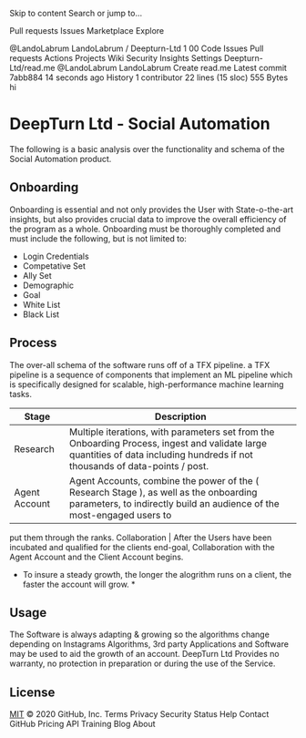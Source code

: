 Skip to content
Search or jump to…

Pull requests
Issues
Marketplace
Explore
 
@LandoLabrum 
LandoLabrum
/
Deepturn-Ltd
1
00
Code
Issues
Pull requests
Actions
Projects
Wiki
Security
Insights
Settings
Deepturn-Ltd/read.me
@LandoLabrum
LandoLabrum Create read.me
Latest commit 7abb884 14 seconds ago
 History
 1 contributor
22 lines (15 sloc)  555 Bytes
 <btn>hi</btn>
# DeepTurn Ltd - Social Automation

The following is a basic analysis over the functionality and schema of the Social Automation product.

## Onboarding

Onboarding is essential and not only provides the User with State-o-the-art insights, but also provides crucial data to improve the overall efficiency of the program as a whole.
Onboarding must be thoroughly completed and must include the following, but is not limited to:
* Login Credentials
* Competative Set
* Ally Set
* Demographic
* Goal
* White List
* Black List

## Process
The over-all schema of the software runs off of a TFX pipeline. a TFX pipeline is a sequence of components that implement an ML pipeline which is specifically designed for scalable, high-performance machine learning tasks.

Stage  | Description
------------- | -------------
Research  | Multiple iterations, with parameters set from the Onboarding Process, ingest and validate large quantities of data including hundreds if not thousands of data-points / post.
Agent Account  | Agent Accounts, combine the power of the ( Research Stage ), as well as the onboarding parameters, to indirectly build an audience of the most-engaged users to 
put them through the ranks.
Collaboration  | After the Users have been incubated and qualified for the clients end-goal, Collaboration with the Agent Account and the Client Account begins. 


* To insure a steady growth, the longer the alogrithm runs on a client, the faster the account will grow. *

## Usage
The Software is always adapting & growing so the algorithms change depending on Instagrams Algorithms, 3rd party Applications and Software may be used to aid the growth of an account. DeepTurn Ltd Provides no warranty, no protection in preparation or during the use of the Service. 


## License
[MIT]()
© 2020 GitHub, Inc.
Terms
Privacy
Security
Status
Help
Contact GitHub
Pricing
API
Training
Blog
About
